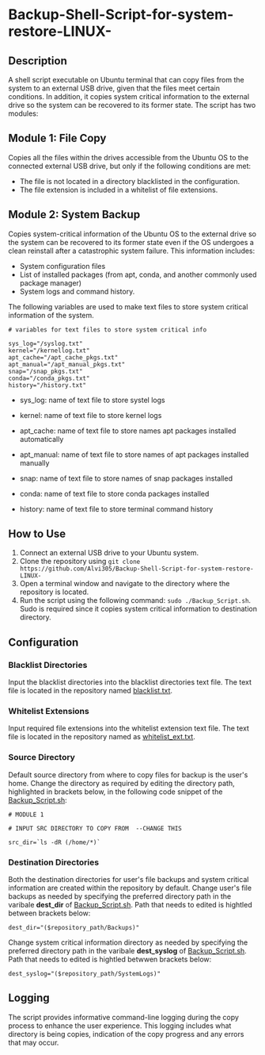 # Backup-Shell-Script-for-system-restore-LINUX-

## Description

A shell script executable on Ubuntu terminal that can copy files from the system to an external USB drive, given that the files meet certain conditions. In addition, it copies system critical information to the external drive so the system can be recovered to its former state. The script has two modules:

## Module 1: File Copy
Copies all the files within the drives accessible from the Ubuntu OS to the connected external USB drive, but only if the following conditions are met:

-	The file is not located in a directory blacklisted in the configuration.
-	The file extension is included in a whitelist of file extensions.




## Module 2: System Backup

Copies system-critical information of the Ubuntu OS to the external drive so the system can be recovered to its former state even if the OS undergoes a clean reinstall after a catastrophic system failure. This information includes:

-	System configuration files
-	List of installed packages (from apt, conda, and another commonly used package manager)
-	System logs and command history.


The following variables are used to make text files to store system critical information of the system.

```
# variables for text files to store system critical info

sys_log="/syslog.txt"
kernel="/kernellog.txt"
apt_cache="/apt_cache_pkgs.txt"
apt_manual="/apt_manual_pkgs.txt"
snap="/snap_pkgs.txt"
conda="/conda_pkgs.txt"
history="/history.txt"

```
- sys_log: name of text file to store systel logs

- kernel: name of text file to store kernel logs

- apt_cache: name of text file to store names apt packages installed automatically

- apt_manual:  name of text file to store names of apt packages installed manually

- snap: name of text file to store names of snap packages installed

- conda: name of text file to store conda packages installed

- history: name of text file to store terminal command history

## How to Use
1.	Connect an external USB drive to your Ubuntu system.
2.	Clone the repository using `git clone https://github.com/Alvi305/Backup-Shell-Script-for-system-restore-LINUX-`
3.	Open a terminal window and navigate to the directory where the repository is located.
5.	Run the script using the following command: `sudo ./Backup_Script.sh`. Sudo is required since it copies system critical information to destination directory.
 
## Configuration

### Blacklist Directories
Input the blacklist directories into the blacklist directories text file. The text file is located in the repository named [blacklist.txt](https://github.com/Alvi305/Backup-Shell-Script-for-system-restore-LINUX-/blob/main/blacklist.txt).

### Whitelist Extensions
Input required file extensions into the whitelist extension text file. The text file is located in the repository named as [whitelist_ext.txt](https://github.com/Alvi305/Backup-Shell-Script-for-system-restore-LINUX-/blob/main/whitelist_ext.txt).

### Source Directory
Default source directory from where to copy files for backup is the user's home. Change the directory as required by editing the directory path, highlighted in brackets below, in the following code snippet of the [Backup_Script.sh](https://github.com/Alvi305/Backup-Shell-Script-for-system-restore-LINUX-/blob/main/Backup_Script.sh):

```
# MODULE 1 

# INPUT SRC DIRECTORY TO COPY FROM  --CHANGE THIS

src_dir=`ls -dR (/home/*)` 

```

### Destination Directories

Both the destination directories for user's file backups and system critical information are created within the repository by default. Change user's file backups as needed by specifying the preferred directory path in the  varibale **dest_dir** of  [Backup_Script.sh](https://github.com/Alvi305/Backup-Shell-Script-for-system-restore-LINUX-/blob/main/Backup_Script.sh). Path that needs to edited is hightled between brackets below:

```
dest_dir="($repository_path/Backups)"

```

Change system critical information directory as needed by specifying the preferred directory path in the  varibale **dest_syslog** of  [Backup_Script.sh](https://github.com/Alvi305/Backup-Shell-Script-for-system-restore-LINUX-/blob/main/Backup_Script.sh). Path that needs to edited is hightled betwwen brackets below:

```
dest_syslog="($repository_path/SystemLogs)"

```

## Logging
The script provides informative command-line logging during the copy process to enhance the user experience. This logging includes what directory is being copies, indication of the copy progress and any errors that may occur.




